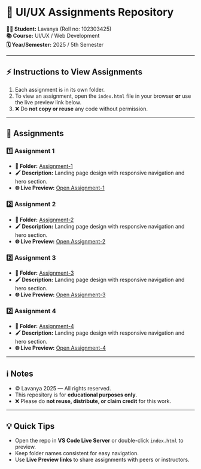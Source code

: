 # 🎨 UI/UX Assignments Repository

**👩‍🎓 Student:** Lavanya (Roll no: 102303425)    
**📚 Course:** UI/UX / Web Development  
**🗓️ Year/Semester:** 2025 / 5th Semester

---

## ⚡ Instructions to View Assignments

1. Each assignment is in its own folder.  
2. To view an assignment, open the `index.html` file in your browser **or** use the live preview link below.  
3. ❌ Do **not copy or reuse** any code without permission.

---

## 📝 Assignments

### 1️⃣ Assignment 1
- **📂 Folder:** [Assignment-1](Assignment-1-Lavanya-102303425)  
- **🖌️ Description:** Landing page design with responsive navigation and hero section.  
- **🌐 Live Preview:** [Open Assignment-1](https://lavu-create.github.io/UI-UX-Assignments/Assignment-1-Lavanya-102303425/index.html)

### 2️⃣ Assignment 2
- **📂 Folder:** [Assignment-2](Assignment-2-Lavanya-102303425)  
- **🖌️ Description:** Landing page design with responsive navigation and hero section.  
- **🌐 Live Preview:** [Open Assignment-2](https://lavu-create.github.io/UI-UX-Assignments/Assignment-2-Lavanya-102303425/index.html)

### 2️⃣ Assignment 3
- **📂 Folder:** [Assignment-3](Assignment-3-Lavanya-102303425)  
- **🖌️ Description:** Landing page design with responsive navigation and hero section.  
- **🌐 Live Preview:** [Open Assignment-3](https://lavu-create.github.io/UI-UX-Assignments/Assignment-3-Lavanya-102303425/index.html)

### 2️⃣ Assignment 4
- **📂 Folder:** [Assignment-4](Assignment-4-Lavanya-102303425)  
- **🖌️ Description:** Landing page design with responsive navigation and hero section.  
- **🌐 Live Preview:** [Open Assignment-4](https://lavu-create.github.io/UI-UX-Assignments/Assignment-4-Lavanya-102303425/index.html)

---

## ℹ️ Notes
- © Lavanya 2025 — All rights reserved.  
- This repository is for **educational purposes only**.  
- ❌ Please do **not reuse, distribute, or claim credit** for this work.

---

## 💡 Quick Tips
- Open the repo in **VS Code Live Server** or double-click `index.html` to preview.  
- Keep folder names consistent for easy navigation.  
- Use **Live Preview links** to share assignments with peers or instructors.
